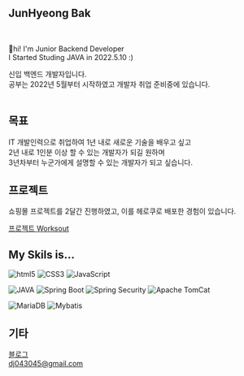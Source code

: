 
## JunHyeong Bak

</br>

👋hi! I'm Junior Backend Developer   
I Started Studing JAVA in 2022.5.10 :)

신입 백엔드 개발자입니다.  
공부는 2022년 5월부터 시작하였고 개발자 취업 준비중에 있습니다.       
</br>

## 목표

IT 개발인력으로 취업하여 1년 내로 새로운 기술을 배우고 싶고   
2년 내로 1인분 이상 할 수 있는 개발자가 되길 원하며   
3년차부터 누군가에게 설명할 수 있는 개발자가 되고 싶습니다. 
</br>

## 프로젝트

쇼핑몰 프로젝트를 2달간 진행하였고, 이를 헤로쿠로 배포한 경험이 있습니다.

[프로젝트 Worksout](https://github.com/koreaIT-backend-05-2/worksout-TeamProject)

## My Skils is...

![html5](https://img.shields.io/badge/HTML5-red?style=flat-square&logo=HTML5&logoColor=white)
![CSS3](https://img.shields.io/badge/-CSS3-blue?style=flat-square&logo=CSS3)
![JavaScript](https://img.shields.io/badge/-JavaScript-f7df1e?style=flat-square&logo=JavaScript&logoColor=black)
</br>

![JAVA](https://img.shields.io/badge/-JAVA-orange?style=flat-square&logo=java)
![Spring Boot](https://img.shields.io/badge/-Spring%20Boot-%236DB33F?style=flat-square&logo=SpringBoot&logoColor=white)
![Spring Security](https://img.shields.io/badge/-Spring%20Security-%236DB33F?style=flat-square&logo=Spring%20Security&logoColor=white)
![Apache TomCat](https://img.shields.io/badge/-Apache%20TomCat-%23F8DC75?style=flat-square&logo=apacheTomcat&logoColor=black)
</br>

![MariaDB](https://img.shields.io/badge/-MariaDB-%23003545?style=flat-square&logo=MariaDB)
![Mybatis](https://img.shields.io/badge/-Mybatis-%23000000?style=flat-square)

## 기타

[블로그](https://dochistory.tistory.com/)   
<dj043045@gmail.com>

<!--
**dj04304/dj04304** is a ✨ _special_ ✨ repository because its `README.md` (this file) appears on your GitHub profile.

Here are some ideas to get you started:

- 🔭 I’m currently working on ...
- 🌱 I’m currently learning ...
- 👯 I’m looking to collaborate on ...
- 🤔 I’m looking for help with ...
- 💬 Ask me about ...
- 📫 How to reach me: ...
- 😄 Pronouns: ...
- ⚡ Fun fact: ...
-->
